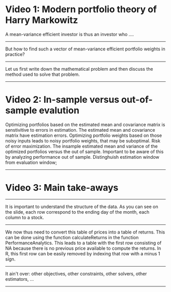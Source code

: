 # Video 1: Modern portfolio theory of Harry Markowitz


A mean-variance efficient investor is thus an investor who ....

***

But how to find such a vector of mean-variance efficient portfolio weights in practice? 

***

Let us first write down the mathematical problem and then discuss the method used to solve that problem. 



***

# Video 2: In-sample versus out-of-sample evalution

Optimizing portfolios based on the estimated mean and covariance matrix is senstivitive to errors in estimation. The estimated mean and covariance matrix have estimation errors. Optimizing portfolio weights based on those noisy inputs leads to noisy portfolio weights, that may be suboptimal. Risk of error maximization. The insample estimated mean and variance of the optimized portfolios versus the out of sample.  Important to be aware of this by analyzing performance out of sample. Distinghuish estimation window from evaluation window;


***

# Video 3: Main take-aways

 

***

It is important to understand the structure of the data. As you can see on the slide, each row correspond to the ending day of the month, each column to a stock. 

***

We now thus need to convert this table of prices into a table of returns. This can be done using the function calculateReturns in the function PerformanceAnalytics. This leads to a table with the first row consisting of NA because there is no previous price available to compute the returns. In R, this first row can be easily removed by indexing that row with a minus 1 sign.

***

It ain't over: other objectives, other constraints, other solvers, other estimators, ... 


***
